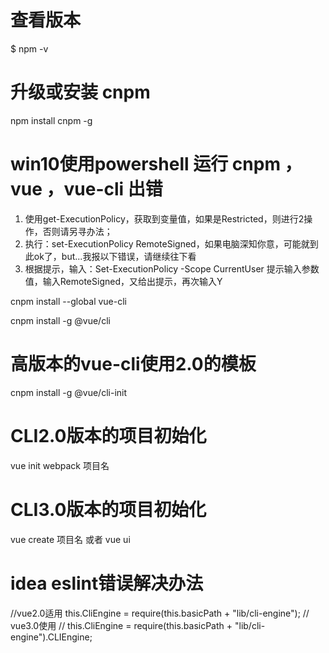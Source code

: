 # 查看版本
$ npm -v

# 升级或安装 cnpm
npm install cnpm -g


# win10使用powershell 运行 cnpm ，vue ，vue-cli 出错
1. 使用get-ExecutionPolicy，获取到变量值，如果是Restricted，则进行2操作，否则请另寻办法；
2. 执行：set-ExecutionPolicy RemoteSigned，如果电脑深知你意，可能就到此ok了，but...我报以下错误，请继续往下看
3. 根据提示，输入：Set-ExecutionPolicy -Scope CurrentUser
提示输入参数值，输入RemoteSigned，又给出提示，再次输入Y



cnpm install --global vue-cli

cnpm install -g @vue/cli

# 高版本的vue-cli使用2.0的模板
cnpm install -g @vue/cli-init

# CLI2.0版本的项目初始化
vue init webpack 项目名

# CLI3.0版本的项目初始化
vue create 项目名
或者
vue ui



# idea eslint错误解决办法
//vue2.0适用
this.CliEngine = require(this.basicPath + "lib/cli-engine");
// vue3.0使用
// this.CliEngine = require(this.basicPath + "lib/cli-engine").CLIEngine;

